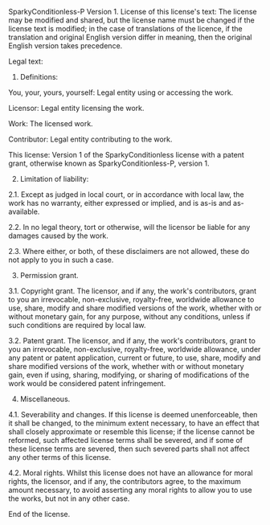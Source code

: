 SparkyConditionless-P Version 1.
License of this license's text: The license may be modified and shared, but the license name must be changed if the license text is modified; in the case of translations of the licence, if the translation and original English version differ in meaning, then the original English version takes precedence.

Legal text:
1. Definitions:

You, your, yours, yourself: Legal entity using or accessing the work.

Licensor: Legal entity licensing the work.

Work: The licensed work.

Contributor: Legal entity contributing to the work.

This license: Version 1 of the SparkyConditionless license with a patent grant, otherwise known as SparkyConditionless-P, version 1.

2. Limitation of liability:

2.1. Except as judged in local court, or in accordance with local law, the work has no warranty, either expressed or implied, and is as-is and as-available.

2.2. In no legal theory, tort or otherwise, will the licensor be liable for any damages caused by the work.

2.3. Where either, or both, of these disclaimers are not allowed, these do not apply to you in such a case.

3. Permission grant.

3.1. Copyright grant.
The licensor, and if any, the work's contributors, grant to you an irrevocable, non-exclusive, royalty-free, worldwide allowance to use, share, modify and share modified versions of the work, whether with or without monetary gain, for any purpose, without any conditions, unless if such conditions are required by local law.
   
3.2. Patent grant.
The licensor, and if any, the work's contributors, grant to you an irrevocable, non-exclusive, royalty-free, worldwide allowance, under any patent or patent application, current or future, to use, share, modify and share modified versions of the work, whether with or without monetary gain, even if using, sharing, modifying, or sharing of modifications of the work would be considered patent infringement.

4. Miscellaneous.

4.1. Severability and changes.
If this license is deemed unenforceable, then it shall be changed, to the minimum extent necessary, to have an effect that shall closely approximate or resemble this license; if the license cannot be reformed, such affected license terms shall be severed, and if some of these license terms are severed, then such severed parts shall not affect any other terms of this license.

4.2. Moral rights.
Whilst this license does not have an allowance for moral rights, the licensor, and if any, the contributors agree, to the maximum amount necessary, to avoid asserting any moral rights to allow you to use the works, but not in any other case.

End of the license.
